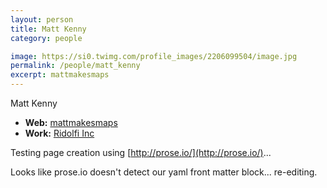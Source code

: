 ```yaml
---
layout: person
title: Matt Kenny
category: people

image: https://si0.twimg.com/profile_images/2206099504/image.jpg
permalink: /people/matt_kenny
excerpt: mattmakesmaps
---
```


Matt Kenny

* **Web:** [mattmakesmaps](mattmakesmaps.com)
* **Work:** [Ridolfi Inc](http://www.ridolfi.com)

Testing page creation using [http://prose.io/](http://prose.io/)...

Looks like prose.io doesn't detect our yaml front matter block... re-editing.
